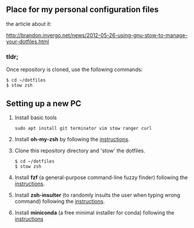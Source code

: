 ## Place for my personal configuration files

the article about it: 

http://brandon.invergo.net/news/2012-05-26-using-gnu-stow-to-manage-your-dotfiles.html


### tldr;

Once repository is cloned, use the following commands:
```
$ cd ~/dotfiles
$ stow zsh
```


## Setting up a new PC
1. Install basic tools
    ``` shell script
    sudo apt install git terminator vim stow ranger curl
    ```

2. Install **oh-my-zsh** by following the [instructions](https://ohmyz.sh/).
3. Clone this repository directory and 'stow' the dotfiles.
    ``` shell script
    $ cd ~/dotfiles
    $ stow zsh
    ```

4. Install **fzf** (a general-purpose command-line fuzzy finder) following the [instructions](https://github.com/junegunn/fzf.git).
5. Install **zsh-insulter** (to randomly insults the user when typing wrong command) following the [instructions](https://github.com/matmutant/zsh-insulter).
6. Install **miniconda** (a free minimal installer for conda) following the [instructions](https://docs.conda.io/projects/conda/en/latest/user-guide/install/linux.html)


